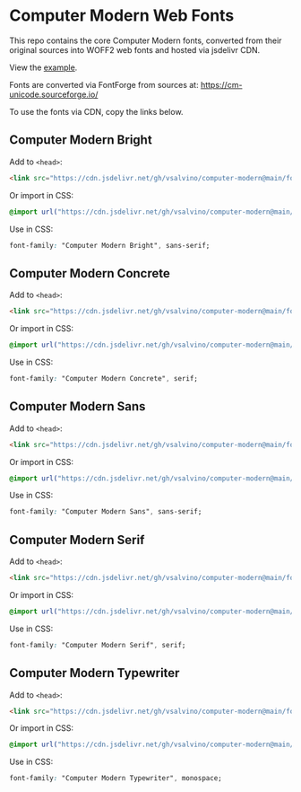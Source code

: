 Computer Modern Web Fonts
=========================

This repo contains the core Computer Modern fonts, converted from their original
sources into WOFF2 web fonts and hosted via jsdelivr CDN.

View the [example](https://vsalvino.github.io/computer-modern/).

Fonts are converted via FontForge from sources at: https://cm-unicode.sourceforge.io/

To use the fonts via CDN, copy the links below.


## Computer Modern Bright

Add to `<head>`:
```html
<link src="https://cdn.jsdelivr.net/gh/vsalvino/computer-modern@main/fonts/bright.css" rel="stylesheet">
```

Or import in CSS:
```css
@import url("https://cdn.jsdelivr.net/gh/vsalvino/computer-modern@main/fonts/bright.css");
```

Use in CSS:
```css
font-family: "Computer Modern Bright", sans-serif;
```

## Computer Modern Concrete

Add to `<head>`:
```html
<link src="https://cdn.jsdelivr.net/gh/vsalvino/computer-modern@main/fonts/concrete.css" rel="stylesheet">
```

Or import in CSS:
```css
@import url("https://cdn.jsdelivr.net/gh/vsalvino/computer-modern@main/fonts/concrete.css");
```

Use in CSS:
```css
font-family: "Computer Modern Concrete", serif;
```

## Computer Modern Sans

Add to `<head>`:
```html
<link src="https://cdn.jsdelivr.net/gh/vsalvino/computer-modern@main/fonts/sans.css" rel="stylesheet">
```

Or import in CSS:
```css
@import url("https://cdn.jsdelivr.net/gh/vsalvino/computer-modern@main/fonts/sans.css");
```

Use in CSS:
```css
font-family: "Computer Modern Sans", sans-serif;
```

## Computer Modern Serif

Add to `<head>`:
```html
<link src="https://cdn.jsdelivr.net/gh/vsalvino/computer-modern@main/fonts/serif.css" rel="stylesheet">
```

Or import in CSS:
```css
@import url("https://cdn.jsdelivr.net/gh/vsalvino/computer-modern@main/fonts/serif.css");
```

Use in CSS:
```css
font-family: "Computer Modern Serif", serif;
```

## Computer Modern Typewriter

Add to `<head>`:
```html
<link src="https://cdn.jsdelivr.net/gh/vsalvino/computer-modern@main/fonts/typewriter.css" rel="stylesheet">
```

Or import in CSS:
```css
@import url("https://cdn.jsdelivr.net/gh/vsalvino/computer-modern@main/fonts/typewriter.css");
```

Use in CSS:
```css
font-family: "Computer Modern Typewriter", monospace;
```

